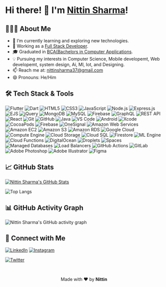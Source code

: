 <!-- Your GitHub Profile Title -->
# Hi there! 👋 I'm [Nittin Sharma]()!

<!-- Your GitHub Profile Description -->
## 👨🏻‍💻 About Me

- 🌱 I’m currently learning and exploring new technologies.
- 💼 Working as a [Full Stack Developer](https://cha-chi.in/).
- 🎓 Graduated in [BCA(Bachelors in Computer Applications](https://www.jammuuniversity.ac.in/).
- 💡 Pursuing my interests in Computer Science, Mobile developemt, Web developemt, system design, Ai, Ml, Iot, and Designing.
- 📫 Reach me at: [nittinsharma37@gmail.com](mailto:nittinsharma37@gmail.com)
- 😄 Pronouns: He/Him

<!-- Badges -->
## 🛠 Tech Stack & Tools

<!-- Replace icons and links with the technologies you use -->
![Flutter](https://img.shields.io/badge/-Flutter-02569B?style=flat&logo=flutter&logoColor=white)
![Dart](https://img.shields.io/badge/-Dart-0175C2?style=flat&logo=dart&logoColor=white)
![HTML5](https://img.shields.io/badge/-HTML5-E34F26?style=flat&logo=html5&logoColor=white)
![CSS3](https://img.shields.io/badge/-CSS3-1572B6?style=flat&logo=css3)
![JavaScript](https://img.shields.io/badge/-JavaScript-F7DF1E?style=flat&logo=javascript&logoColor=black)
![Node.js](https://img.shields.io/badge/-Node.js-339933?style=flat&logo=node.js&logoColor=white)
![Express.js](https://img.shields.io/badge/-Express.js-000000?style=flat&logo=express&logoColor=white)
![EJS](https://img.shields.io/badge/-EJS-000000?style=flat&logo=ejs&logoColor=white)
![jQuery](https://img.shields.io/badge/-jQuery-0769AD?style=flat&logo=jquery&logoColor=white)
![MongoDB](https://img.shields.io/badge/-MongoDB-47A248?style=flat&logo=mongodb&logoColor=white)
![MySQL](https://img.shields.io/badge/-MySQL-4479A1?style=flat&logo=mysql&logoColor=white)
![Firebase](https://img.shields.io/badge/-Firebase-FFCA28?style=flat&logo=firebase&logoColor=black)
![GraphQL](https://img.shields.io/badge/-GraphQL-E10098?style=flat&logo=graphql&logoColor=white)
![REST API](https://img.shields.io/badge/-REST%20API-ff0000?style=flat&logo=api)
![React](https://img.shields.io/badge/-React-61DAFB?style=flat&logo=react&logoColor=black)
![Git](https://img.shields.io/badge/-Git-F05032?style=flat&logo=git&logoColor=white)
![GitHub](https://img.shields.io/badge/-GitHub-181717?style=flat&logo=github&logoColor=white)
![Java](https://img.shields.io/badge/-Java-007396?style=flat&logo=java&logoColor=white)
![VS Code](https://img.shields.io/badge/-VS%20Code-007ACC?style=flat&logo=visual-studio-code&logoColor=white)
![Android](https://img.shields.io/badge/-Android-3DDC84?style=flat&logo=android&logoColor=white)
![Xcode](https://img.shields.io/badge/-Xcode-147EFB?style=flat&logo=xcode&logoColor=white)
![CocoaPods](https://img.shields.io/badge/-CocoaPods-EE3322?style=flat&logo=cocoapods&logoColor=white)
![Firebase](https://img.shields.io/badge/-Firebase-FFCA28?style=flat&logo=firebase&logoColor=black)
![OneSignal](https://img.shields.io/badge/-OneSignal-0088CC?style=flat&logo=onesignal&logoColor=white)
![Amazon Web Services](https://img.shields.io/badge/Amazon%20Web%20Services-%23FF9900?style=flat&logo=amazon-aws&logoColor=white)
![Amazon EC2](https://img.shields.io/badge/Amazon%20EC2-%23FF9900?style=flat&logo=amazon-ec2&logoColor=white)
![Amazon S3](https://img.shields.io/badge/Amazon%20S3-%23FF9900?style=flat&logo=amazon-s3&logoColor=white)
![Amazon RDS](https://img.shields.io/badge/Amazon%20RDS-%23FF9900?style=flat&logo=amazon-rds&logoColor=white)
![Google Cloud](https://img.shields.io/badge/Google%20Cloud-%234285F4?style=flat&logo=google-cloud&logoColor=white)
![Compute Engine](https://img.shields.io/badge/Compute%20Engine-%234285F4?style=flat&logo=google-cloud&logoColor=white)
![Cloud Storage](https://img.shields.io/badge/Cloud%20Storage-%234285F4?style=flat&logo=google-cloud&logoColor=white)
![Cloud SQL](https://img.shields.io/badge/Cloud%20SQL-%234285F4?style=flat&logo=google-cloud&logoColor=white)
![Firestore](https://img.shields.io/badge/Firestore-%234285F4?style=flat&logo=google-cloud&logoColor=white)
![ML Engine](https://img.shields.io/badge/ML%20Engine-%234285F4?style=flat&logo=google-cloud&logoColor=white)
![Cloud Functions](https://img.shields.io/badge/Cloud%20Functions-%234285F4?style=flat&logo=google-cloud&logoColor=white)
![DigitalOcean](https://img.shields.io/badge/-DigitalOcean-0080FF?style=flat&logo=digitalocean&logoColor=white)
![Droplets](https://img.shields.io/badge/Droplets-%230167FF?style=flat&logo=digitalocean&logoColor=white)
![Spaces](https://img.shields.io/badge/Spaces-%230167FF?style=flat&logo=digitalocean&logoColor=white)
![Managed Databases](https://img.shields.io/badge/Managed%20Databases-%230167FF?style=flat&logo=digitalocean&logoColor=white)
![Load Balancers](https://img.shields.io/badge/Load%20Balancers-%230167FF?style=flat&logo=digitalocean&logoColor=white)
![GitHub Actions](https://img.shields.io/badge/GitHub%20Actions-%232671E5?style=flat&logo=github%20actions&logoColor=white)
![GitLab](https://img.shields.io/badge/GitLab-%23181717?style=flat&logo=gitlab&logoColor=white)
![Adobe Photoshop](https://img.shields.io/badge/Adobe%20Photoshop-31A8FF?style=flat&logo=adobe-photoshop&logoColor=white)
![Adobe Illustrator](https://img.shields.io/badge/Adobe%20Illustrator-FF9A00?style=flat&logo=adobe-illustrator&logoColor=white)
![Figma](https://img.shields.io/badge/Figma-F24E1E?style=flat&logo=figma&logoColor=white)





<!-- GitHub Stats -->
## 📈 GitHub Stats

<!-- Replace "nittinsharma37" with your GitHub username -->
[![Nittin Sharma's GitHub Stats](https://github-readme-stats.vercel.app/api?username=nittinsharma37&show_icons=true&hide_title=true&hide=prs&hide_rank=true&hide=stars)](https://github.com/nittinsharma37)


<!-- Replace "Your Username" with your GitHub username -->
![Top Langs](https://github-readme-stats.vercel.app/api/top-langs/?username=nittinsharma37&layout=compact&hide_title=true)

<!-- GitHub Activity Graph -->
## 📊 GitHub Activity Graph

<!-- Replace "Your Username" with your GitHub username -->
![Nittin Sharma's GitHub activity graph](https://activity-graph.herokuapp.com/graph?username=nittinsharma37&bg_color=FFFFFF&color=000000&line=000000&point=00FF00)

<!-- Connect with Me -->
## 🤝 Connect with Me

<!-- Replace the URLs with your social media profiles or personal website -->
[![LinkedIn](https://img.shields.io/badge/-LinkedIn-0077B5?style=flat&logo=linkedin&logoColor=white)](https://www.linkedin.com/in/nittin-sharma-550737154/)
[![Instagram](https://img.shields.io/badge/-Instagram-E4405F?style=flat&logo=instagram&logoColor=white)](https://www.instagram.com/nittindeveloper/)

[![Twitter](https://img.shields.io/badge/-Twitter-1DA1F2?style=flat&logo=twitter&logoColor=white)](https://twitter.com/nittinsharma37)

<!-- Footer -->
<!-- Replace "Your Name" with your name -->
<br>
<p align="center">Made with ❤️ by <strong>Nittin</strong></p>
